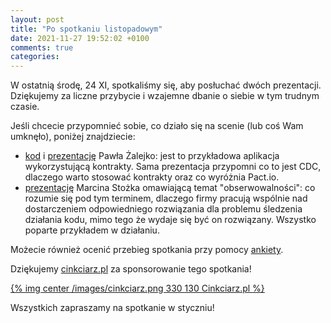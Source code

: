 ```yaml
---
layout: post
title: "Po spotkaniu listopadowym"
date: 2021-11-27 19:52:02 +0100
comments: true
categories: 
---
```


W ostatnią środę, 24 XI, spotkaliśmy się, aby posłuchać dwóch prezentacji. Dziękujemy za liczne przybycie i wzajemne dbanie o siebie w tym trudnym czasie.

Jeśli chcecie przypomnieć sobie, co działo się na scenie (lub coś Wam umknęło), poniżej znajdziecie:

<ul>
	<li><a href="/files/cdc.zip" target="_blank">kod</a> i <a href="https://p-zalejko.github.io/consumer-driver-contact-with-pact" target="_blank">prezentację</a> Pawła Żalejko: jest to przykładowa aplikacja wykorzystującą kontrakty. Sama prezentacja przypomni co to jest CDC,
		dlaczego warto stosować kontrakty oraz co wyróżnia Pact.io.
		<li> <a href="/files/Observability.pdf" target="_blank">prezentację</a> Marcina Stożka omawiającą temat "obserwowalności": co rozumie się pod tym terminem, dlaczego firmy pracują wspólnie nad
			dostarczeniem odpowiedniego rozwiązania dla problemu śledzenia działania kodu, mimo tego że wydaje się być on rozwiązany. Wszystko poparte przykładem w działaniu.
</ul>

Możecie również ocenić przebieg spotkania przy pomocy <a href="https://docs.google.com/forms/d/e/1FAIpQLScU_zhC5nDRLxGoCvlvbs6lqlc2KeKWBbjdfGh4saQCunEsFw/viewform" target="_blank">ankiety</a>.

Dziękujemy <a href="http://www.cinkciarz.pl" target="_blank">cinkciarz.pl</a> za sponsorowanie tego spotkania!

[{% img center /images/cinkciarz.png 330 130 Cinkciarz.pl %}](http://www.cinkciarz.pl)

Wszystkich zapraszamy na spotkanie w styczniu!
